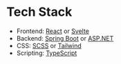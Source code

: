 # Tech Stack

- Frontend:  [React](https://react.dev/) or [Svelte](https://kit.svelte.dev/)
- Backend:  [Spring Boot](https://spring.io/projects/spring-boot) or [ASP.NET](https://dotnet.microsoft.com/en-us/apps/aspnet)
- CSS: [SCSS](https://sass-lang.com/) or [Tailwind](https://tailwindcss.com/)
- Scripting: [TypeScript](https://www.typescriptlang.org/)